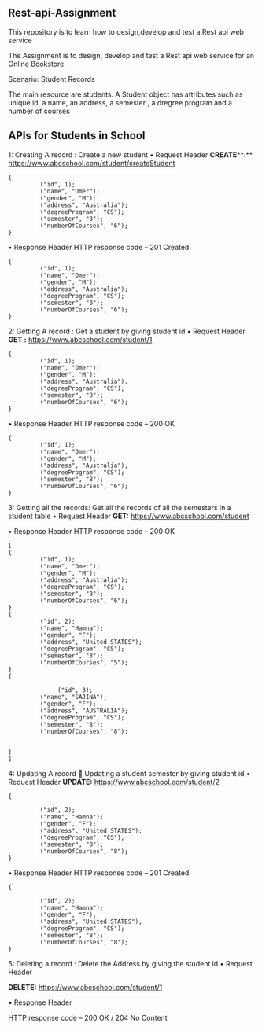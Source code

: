 ## **Rest-api-Assignment**

This repository is to learn how to design,develop and test a Rest api web service

The Assignment is to design, develop and test a Rest api web service for an Online Bookstore.

Scenario: Student Records

The main resource are students. A Student object has attributes such as unique id, a name, an address, a semester , a dregree program and a number of courses

## **APIs for Students in School**

1: Creating  A record : Create a new student 
•	Request Header
 **CREATE****:**  https://www.abcschool.com/student/createStudent

    {
             ("id", 1);
    		 ("name", "Omer");
    		 ("gender", "M");
    		 ("address", "Australia");
    		 ("degreeProgram", "CS");
    		 ("semester", "8");
    		 ("numberOfCourses", "6");
    }

•	Response Header
HTTP response code – 201 Created

    {
             ("id", 1);
    		 ("name", "Omer");
    		 ("gender", "M");
    		 ("address", "Australia");
    		 ("degreeProgram", "CS");
    		 ("semester", "8");
    		 ("numberOfCourses", "6");
    }


2: Getting  A record : Get a student by giving student id
•	Request Header
**GET** **:**  https://www.abcschool.com/student/1

    {
             ("id", 1);
    		 ("name", "Omer");
    		 ("gender", "M");
    		 ("address", "Australia");
    		 ("degreeProgram", "CS");
    		 ("semester", "8");
    		 ("numberOfCourses", "6");
    }

•	Response Header
HTTP response code – 200 OK

    {
             ("id", 1);
    		 ("name", "Omer");
    		 ("gender", "M");
    		 ("address", "Australia");
    		 ("degreeProgram", "CS");
    		 ("semester", "8");
    		 ("numberOfCourses", "6");
    }


3: Getting all the records: Get all the records of all the semesters in a student table
•	Request Header
****GET**:** https://www.abcschool.com/student 

•	Response Header
HTTP response code – 200 OK

    [
    {
             ("id", 1);
    		 ("name", "Omer");
    		 ("gender", "M");
    		 ("address", "Australia");
    		 ("degreeProgram", "CS");
    		 ("semester", "8");
    		 ("numberOfCourses", "6");
    }
    {
             ("id", 2);
    		 ("name", "Hamna");
    		 ("gender", "F");
    		 ("address", "United STATES");
    		 ("degreeProgram", "CS");
    		 ("semester", "8");
    		 ("numberOfCourses", "5");
    }
    {
    
                  ("id", 3);
    		 ("name", "SAJINA");
    		 ("gender", "F");
    		 ("address", "AUSTRALIA");
    		 ("degreeProgram", "CS");
    		 ("semester", "8");
    		 ("numberOfCourses", "8");
    
    
    }
    ]

4: Updating A record  Updating a student semester by giving student id
•	Request Header
**UPDATE:** https://www.abcschool.com/student/2

    {
    
             ("id", 2);
    		 ("name", "Hamna");
    		 ("gender", "F");
    		 ("address", "United STATES");
    		 ("degreeProgram", "CS");
    		 ("semester", "8");
    		 ("numberOfCourses", "8");
    }

•	Response Header
HTTP response code – 201 Created

    {
    
             ("id", 2);
    		 ("name", "Hamna");
    		 ("gender", "F");
    		 ("address", "United STATES");
    		 ("degreeProgram", "CS");
    		 ("semester", "8");
    		 ("numberOfCourses", "8");
    }


5: Deleting a record : Delete the Address by giving the student id
•	Request Header

**DELETE:** https://www.abcschool.com/student/1

•	Response Header

HTTP response code – 200 OK / 204 No Content





